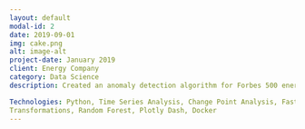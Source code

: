 ```yaml
---
layout: default
modal-id: 2
date: 2019-09-01
img: cake.png
alt: image-alt
project-date: January 2019
client: Energy Company
category: Data Science
description: Created an anomaly detection algorithm for Forbes 500 energy company’s wind yield assessment department, which detects time and unit shifts, sensor degradation, icing, and directional offsets. The resulting algorithm significantly reduced resources and time needed to process the sensor data from 2 analysts and 4 weeks to under 10 minutes.

Technologies: Python, Time Series Analysis, Change Point Analysis, Fast Fourier
Transformations, Random Forest, Plotly Dash, Docker
---
```

